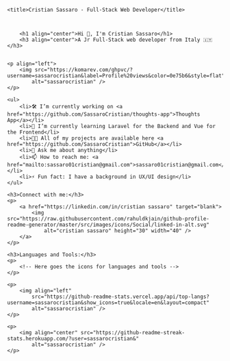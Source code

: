 
    <title>Cristian Sassaro - Full-Stack Web Developer</title>



        <h1 align="center">Hi 👋, I'm Cristian Sassaro</h1>
        <h3 align="center">A Jr Full-Stack web developer from Italy 🇮🇹</h3>


    <p align="left">
        <img src="https://komarev.com/ghpvc/?username=sassarocristian&label=Profile%20views&color=0e75b6&style=flat"
            alt="sassarocristian" />
    </p>

    <ul>
        <li>🛠️ I’m currently working on <a href="https://github.com/SassaroCristian/thoughts-app">Thoughts App</a></li>
        <li>🌱 I’m currently learning Laravel for the Backend and Vue for the Frontend</li>
        <li>👨‍💻 All of my projects are available here <a href="https://github.com/SassaroCristian">GitHub</a></li>
        <li>💬 Ask me about anything</li>
        <li>📫 How to reach me: <a href="mailto:sassaro01cristian@gmail.com">sassaro01cristian@gmail.com</a></li>
        <li>⚡ Fun fact: I have a background in UX/UI design</li>
    </ul>

    <h3>Connect with me:</h3>
    <p>
        <a href="https://linkedin.com/in/cristian sassaro" target="blank">
            <img src="https://raw.githubusercontent.com/rahuldkjain/github-profile-readme-generator/master/src/images/icons/Social/linked-in-alt.svg"
                alt="cristian sassaro" height="30" width="40" />
        </a>
    </p>

    <h3>Languages and Tools:</h3>
    <p>
        <!-- Here goes the icons for languages and tools -->
    </p>

    <p>
        <img align="left"
            src="https://github-readme-stats.vercel.app/api/top-langs?username=sassarocristian&show_icons=true&locale=en&layout=compact"
            alt="sassarocristian" />
    </p>

    <p>
        <img align="center" src="https://github-readme-streak-stats.herokuapp.com/?user=sassarocristian&"
            alt="sassarocristian" />
    </p>
</body>

</html>
